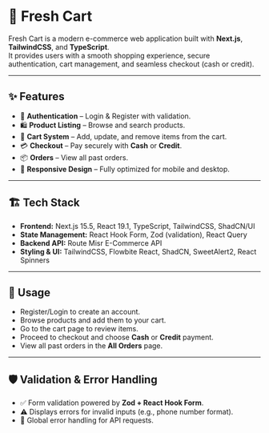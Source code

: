 # 🛒 Fresh Cart  

Fresh Cart is a modern e-commerce web application built with **Next.js**, **TailwindCSS**, and **TypeScript**.  
It provides users with a smooth shopping experience, secure authentication, cart management, and seamless checkout (cash or credit).  

---

## ✨ Features  

- 🔑 **Authentication** – Login & Register with validation.  
- 🛍️ **Product Listing** – Browse and search products.  
- 🛒 **Cart System** – Add, update, and remove items from the cart.  
- 💳 **Checkout** – Pay securely with **Cash** or **Credit**.  
- 📦 **Orders** – View all past orders.  
- 📱 **Responsive Design** – Fully optimized for mobile and desktop.  

---

## 🏗️ Tech Stack  

- **Frontend:** Next.js 15.5, React 19.1, TypeScript, TailwindCSS, ShadCN/UI  
- **State Management:** React Hook Form, Zod (validation), React Query  
- **Backend API:** Route Misr E-Commerce API
- **Styling & UI:** TailwindCSS, Flowbite React, ShadCN, SweetAlert2, React Spinners  

---

## 🚀 Usage  

- Register/Login to create an account.  
- Browse products and add them to your cart.  
- Go to the cart page to review items.  
- Proceed to checkout and choose **Cash** or **Credit** payment.  
- View all past orders in the **All Orders** page.  

---

## 🛡️ Validation & Error Handling  

- ✅ Form validation powered by **Zod + React Hook Form**.  
- ⚠️ Displays errors for invalid inputs (e.g., phone number format).  
- 🔄 Global error handling for API requests. 
